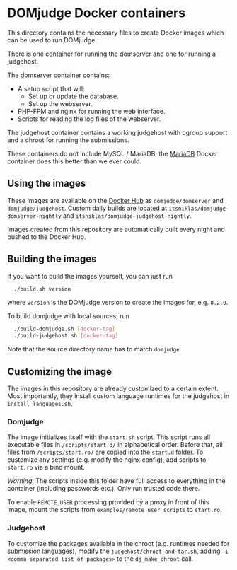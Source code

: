 # DOMjudge Docker containers

This directory contains the necessary files to create Docker images which can be used to run DOMjudge.

There is one container for running the domserver and one for running a judgehost.

The domserver container contains:

* A setup script that will:
    * Set up or update the database.
    * Set up the webserver.
* PHP-FPM and nginx for running the web interface.
* Scripts for reading the log files of the webserver.

The judgehost container contains a working judgehost with cgroup support and a chroot for running the submissions.

These containers do not include MySQL / MariaDB; the [MariaDB](https://hub.docker.com/r/_/mariadb/) Docker container does this better than we ever could.

## Using the images

These images are available on the [Docker Hub](https://hub.docker.com) as `domjudge/domserver` and `domjudge/judgehost`.
Custom daily builds are located at `itsniklas/domjudge-domserver-nightly` and `itsniklas/domjudge-judgehost-nightly`.

Images created from this repository are automatically built every night and pushed to the Docker Hub.

## Building the images

If you want to build the images yourself, you can just run

```bash
  ./build.sh version
```

where `version` is the DOMjudge version to create the images for, e.g. `8.2.0`.

To build domjudge with local sources, run
```bash
  ./build-domjudge.sh [docker-tag]
  ./build-judgehost.sh [docker-tag]
```
Note that the source directory name has to match `domjudge`.

## Customizing the image

The images in this repository are already customized to a certain extent. Most importantly, they install custom language runtimes for the judgehost in `install_languages.sh`.

### Domjudge

The image initializes itself with the `start.sh` script.
This script runs all executable files in `/scripts/start.d/` in alphabetical order.
Before that, all files from `/scripts/start.ro/` are copied into the `start.d` folder.
To customize any settings (e.g. modify the nginx config), add scripts to `start.ro` via a bind mount.

*Warning*: The scripts inside this folder have full access to everything in the container (including passwords etc.).
Only run trusted code there.

To enable `REMOTE_USER` processing provided by a proxy in front of this image, mount the scripts from `examples/remote_user_scripts` to `start.ro`.

### Judgehost

To customize the packages available in the chroot (e.g. runtimes needed for submission languages), modify the `judgehost/chroot-and-tar.sh`, adding `-i <comma separated list of packages>` to the `dj_make_chroot` call.
